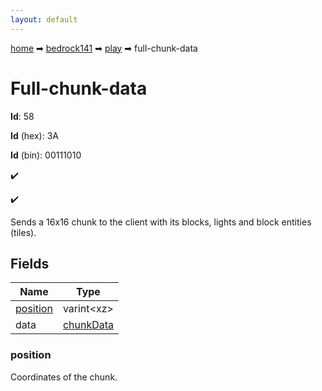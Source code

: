 ```yaml
---
layout: default
---
```


[home](/) ➡ [bedrock141](/protocol/bedrock141) ➡ [play](/protocol/bedrock141/play) ➡ full-chunk-data

# Full-chunk-data

**Id**: 58

**Id** (hex): 3A

**Id** (bin): 00111010

✔️

✔️

Sends a 16x16 chunk to the client with its blocks, lights and block entities (tiles).

## Fields

Name | Type
---|---
[position](#position) | varint&lt;xz&gt;
data | [chunkData](/protocol/bedrock141/types/chunk-data)

### position

Coordinates of the chunk.

